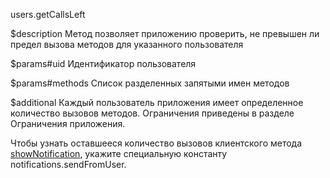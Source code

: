 users.getCallsLeft

$description
Метод позволяет приложению проверить, не превышен ли предел вызова методов для указанного пользователя

$params#uid
Идентификатор пользователя

$params#methods
Список разделенных запятыми имен методов

$additional
Каждый пользователь приложения имеет определенное количество вызовов методов. Ограничения приведены в разделе Ограничения приложения.

Чтобы узнать оставшееся количество вызовов клиентского метода [showNotification](/dev/sdk/js/ui.showNotification), укажите специальную константу notifications.sendFromUser.
